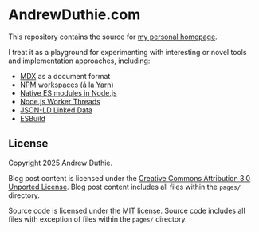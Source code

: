 # AndrewDuthie.com

This repository contains the source for [my personal homepage](https://andrewduthie.com).

I treat it as a playground for experimenting with interesting or novel tools and implementation approaches, including:

- [MDX](https://mdxjs.com/) as a document format
- [NPM workspaces](https://docs.npmjs.com/cli/v7/using-npm/workspaces) ([á la Yarn](https://classic.yarnpkg.com/en/docs/workspaces/))
- [Native ES modules in Node.js](https://nodejs.org/api/esm.html)
- [Node.js Worker Threads](https://nodejs.org/api/worker_threads.html)
- [JSON-LD Linked Data](https://json-ld.org/)
- [ESBuild](https://github.com/evanw/esbuild)

## License

Copyright 2025 Andrew Duthie.

Blog post content is licensed under the [Creative Commons Attribution 3.0 Unported License](http://creativecommons.org/licenses/by/3.0/deed.en_US). Blog post content includes all files within the `pages/` directory.

Source code is licensed under the [MIT license](https://opensource.org/licenses/MIT). Source code includes all files with exception of files within the `pages/` directory.
